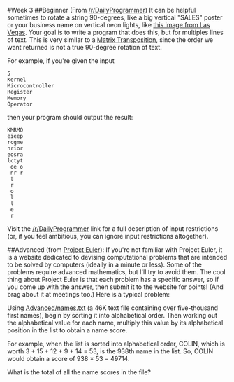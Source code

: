#Week 3
##Beginner
(From <a href="http://www.reddit.com/r/dailyprogrammer/comments/1m1jam/081313_challenge_137_easy_string_transposition/">/r/DailyProgrammer</a>) It can be helpful sometimes to rotate a string 90-degrees, like a big vertical "SALES" poster or your business name on vertical neon lights, like <a href="http://imgur.com/766x8uM">this image from Las Vegas</a>. Your goal is to write a program that does this, but for multiples lines of text. This is very similar to a <a href="http://en.wikipedia.org/wiki/Transpose">Matrix Transposition</a>, since the order we want returned is not a true 90-degree rotation of text.

For example, if you're given the input

    5
    Kernel
    Microcontroller
    Register
    Memory
    Operator

then your program should output the result:

    KMRMO
    eieep
    rcgme
    nrior
    eosra
    lctyt
     oe o
     nr r
     t
     r
     o
     l
     l
     e
     r

Visit the <a href="http://www.reddit.com/r/dailyprogrammer/comments/1m1jam/081313_challenge_137_easy_string_transposition/">/r/DailyProgrammer</a> link for a full description of input restrictions (or, if you feel ambitious, you can ignore input restrictions altogether).

##Advanced
(from <a href="http://projecteuler.net/problem=22">Project Euler</a>): If you're not familiar with Project Euler, it is a website dedicated to devising computational problems that are intended to be solved by computers (ideally in a minute or less). Some of the problems require advanced mathematics, but I'll try to avoid them. The cool thing about Project Euler is that each problem has a specific answer, so if you come up with the answer, then submit it to the website for points! (And brag about it at meetings too.) Here is a typical problem:

Using [Advanced/names.txt](names.txt) (a 46K text file containing over five-thousand first names), begin by sorting it into alphabetical order. Then working out the alphabetical value for each name, multiply this value by its alphabetical position in the list to obtain a name score.

For example, when the list is sorted into alphabetical order, COLIN, which is worth 3 + 15 + 12 + 9 + 14 = 53, is the 938th name in the list. So, COLIN would obtain a score of 938 × 53 = 49714.

What is the total of all the name scores in the file?